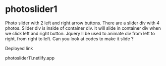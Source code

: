 # photoslider1
Photo slider with 2 left and right arrow buttons.
There are a slider div with 4 photos.
Slider div is inside of container div.
It will slide in container div when we click left and right button.
Jquery ll be used to animate div from left to right, from right to left.
Can you look at codes to make it slide ?

Deployed link 

photoslider11.netlify.app
